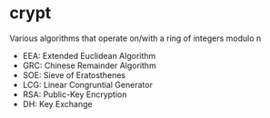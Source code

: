 # crypt
Various algorithms that operate on/with a ring of integers modulo n

- EEA: Extended Euclidean Algorithm 
- GRC: Chinese Remainder Algorithm
- SOE: Sieve of Eratosthenes
- LCG: Linear Congruntial Generator
- RSA: Public-Key Encryption
- DH:  Key Exchange

